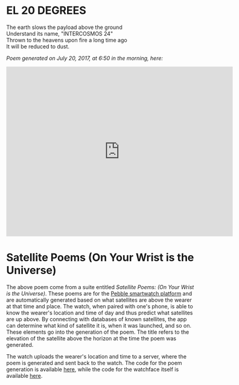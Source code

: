 # EL 20 DEGREES

The earth slows the payload above the ground<br/>
Understand its name, "INTERCOSMOS 24"<br/>
Thrown to the heavens upon fire a long time ago<br/>
It will be reduced to dust.<br/>

<em>Poem generated on July 20, 2017, at 6:50 in the morning, here:</em>

<iframe src="https://www.google.com/maps/embed?pb=!1m18!1m12!1m3!1d3004.1347382569106!2d-8.608969185189084!3d41.15341117928638!2m3!1f0!2f0!3f0!3m2!1i1024!2i768!4f13.1!3m3!1m2!1s0x0%3A0x0!2zNDHCsDA5JzEyLjMiTiA4wrAzNicyNC40Ilc!5e0!3m2!1sen!2sus!4v1503807501688" width="600" height="450" frameborder="0" style="border:0" allowfullscreen></iframe>


#  Satellite Poems (On Your Wrist is the Universe)

The above poem come from a suite entitled *Satellite Poems: (On Your Wrist is the Universe)*. These poems are for the [Pebble smartwatch platform](https://apps.getpebble.com/en_US/application/593448abb67f9f814d0009c5) and are automatically generated based on what satellites are above the wearer at that time and place. The watch, when paired with one's phone, is able to know the wearer's location and time of day and thus predict what satellites are up above. By connecting with databases of known satellites, the app can determine what kind of satellite it is, when it was launched, and so on. These elements go into the generation of the poem. The title refers to the elevation of the satellite above the horizon at the time the poem was generated.

The watch uploads the wearer's location and time to a server, where the poem   is generated and sent back to the watch. The code for the poem generation is available [here](https://github.com/zeitkunst/pebble-satpoems), while the code for the watchface itself is available [here](https://github.com/zeitkunst/every_moment_again).
